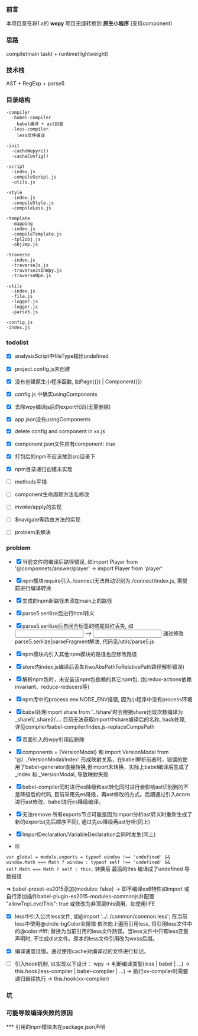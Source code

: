 ### 前言
本项目意在将1.x的 **wepy** 项目无缝转换到 **原生小程序** (支持component)

### 思路
compile(main task) + runtime(lightweight)

### 技术栈
AST + RegExp + parse5

### 目录结构
```
-compiler
  -babel-compiler
    babel编译 + ast封装
  -less-compiler
    less文件编译

-init
  -cacheWepyrc()
  -cacheConfig()

-script
  -index.js
  -compileScript.js
  -utils.js

-style
  -index.js
  -compileStyle.js
  -compileLess.js

-template
  -mapping
  -index.js
  -compileTemplate.js
  -tpl2obj.js
  -obj2mp.js

-traverse
  -index.js
  -traverseJs.js
  -traverseJsInWpy.js
  -traverseNpm.js

-utils
  -index.js
  -file.js
  -logger.js
  -logger.js
  -parse5.js

-config.js
-index.js
```

### todolist

- [x] analysisScript中fileType输出undefined

- [x] project.config.js未创建

- [x] 没有创建原生小程序函数, 如Page({}) | Component({})

- [x] config.js 中确实usingComponents

- [x] 去除wpy编译js后的export代码(无需删除)

- [x] app.json没有usingComponents

- [x] delete config and component in xx.js

- [x] component json文件应有component: true

- [x] 打包后的npm不应该放到src目录下

- [x] npm目录递归创建未实现

- [ ] methods平铺

- [ ] component生命周期方法名修改

- [ ] $invoke/$apply的实现

- [ ] $navigate等路由方法的实现

- [ ] problem未解决

### problem

- [x] 当前文件的编译后路径错误, 如import Player from '@componnets/answer/player' -> import Player from 'player'

- [x] npm模块require引入./connect无法自动识别为./connect/index.js, 需提前进行编译转换

- [x] 生成的npm新路径未添加main上的路径

- [x] parse5.serilize后进行html转义

- [x] parse5.serilize后自闭合标签的结尾斜杠丢失, 如<input /> --> <input >
  通过修改parse5.serilize|parseFragment解决, 代码见/utils/parse5.js

- [x] npm模块内引入其他npm模块的路径也应修改路径

- [x] store内index.js编译后丢失(twoAbsPathToRelativePath路径解析错误)

- [x] 解析npm包时，未安装该npm包依赖的其它npm包, (如redux-actions依赖invariant、reduce-reducers等)

- [x] npm库中的process.env.NODE_ENV报错, 因为小程序中没有process环境

- [x] babel处理import share from '../share'时会根据share出现次数编译为_share1/_share2/.... 目前无法获取import中share编译后的名称, hack处理, 详见compiler/babel-compiler/index.js-replaceCompsPath

- [x] 页面引入的wpy引用应删除

- [x] components = {VersionModal} 和 import VersionModal from '@/.../VersionModal/index' 形成映射关系，在babel解析前者时，错误的使用了babel-generator直接转换,但import未转换，实际上babel编译后生成了_index 和 _VersionModal, 导致映射失败

- [x] babel-compiler同时进行es降级和ast转化同时进行会影响ast识别到的不是降级后的代码, 目前采用先es降级，再ast修改的方式。后期通过引入acorn进行ast修改、babel进行es降级编译。

- [x] 无法remove 所有exports节点可能是因为import分析ast转义时重新生成了新的exports(先后顺序不同), 通过先es降级再ast分析(同上)

- [x] ImportDeclaration/VariableDeclaration会同时发生(同上)

- [x] 
`var global = module.exports = typeof window !== 'undefined' && window.Math === Math ? window : typeof self !== 'undefined' && self.Math === Math ? self : this;`
转换后 最后的this 编译成了undefined 导致报错

=> babel-preset-es2015添加{modules: false} -> 即不编译es6特性如import
  或自行添加插件babel-plugin-es2015-modules-commonjs并配置 "allowTopLevelThis": true
  或修改为非顶层this调用，如使用IIFE

- [x] less中引入公共less文件, 如@import '../../common/common.less'; 在当前less中使用@circle-bgColor会报错
  依次向上遍历引用less, 将引用less文件中的@color:#fff; 替换为当前引用的less文件路径。当less文件中只有less变量声明时, 不生成dist文件。原本的less文件引用改为wxss后缀。

- [x] 编译速度过慢。通过使用cache对编译过的文件进行标记。

- [ ] 引入hook机制, 以实现以下设计：
      wpy -> 判断编译类型(less | babel | ...)
      -> this.hook(less-compiler | babel-compiler | ...)
      -> 执行xx-compiler时需要递归继续执行 -> this.hook(xx-compiler)
      



### 坑



### 可能导致编译失败的原因

*** 引用的npm模块未在package.json声明

